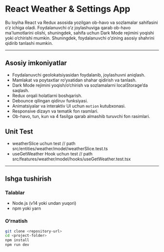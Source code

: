 # React Weather & Settings App

Bu loyiha React va Redux asosida yozilgan ob-havo va sozlamalar sahifasini o‘z ichiga oladi. Foydalanuvchi o‘z joylashuviga qarab ob-havo ma'lumotlarini olishi, shuningdek, sahifa uchun Dark Mode rejimini yoqishi yoki o‘chirishi mumkin. Shuningdek, foydalanuvchi o‘zining asosiy shahrini qidirib tanlashi mumkin.

---

## Asosiy imkoniyatlar

- Foydalanuvchi geolokatsiyasidan foydalanib, joylashuvni aniqlash.
- Mamlakat va poytaxtlar ro‘yxatidan shahar qidirish va tanlash.
- Dark Mode rejimini yoqish/o‘chirish va sozlamalarni localStorage’da saqlash.
- Redux orqali holatlarni boshqarish.
- Debounce qilingan qidiruv funksiyasi.
- Animatsiyalar va interaktiv UI uchun `motion` kutubxonasi.
- Responsive dizayn va tematik fon rasmlari.
- Ob-havo, tun, kun va 4 fasilga qarab almashib turuvchi fon rasimlari.

## Unit Test

- weatherSlice uchun test   // path src/entities/weather/model/weatherSlice.test.ts
- useGetWeather Hook uchun test // path src/features/weather/model/hooks/useGetWeather.test.tsx

---

## Ishga tushirish

### Talablar

- Node.js (v14 yoki undan yuqori)
- npm yoki yarn

### O‘rnatish

```bash
git clone <repository-url>
cd <project-folder>
npm install
npm run dev
